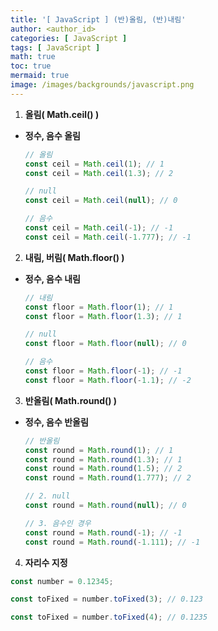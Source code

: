 ```yaml
---
title: '[ JavaScript ] (반)올림, (반)내림'
author: <author_id>
categories: [ JavaScript ]
tags: [ JavaScript ]
math: true
toc: true
mermaid: true
image: /images/backgrounds/javascript.png
---
```


1. **올림( Math.ceil() )**
  - **정수, 음수 올림**

      ```javascript
      // 올림
      const ceil = Math.ceil(1); // 1
      const ceil = Math.ceil(1.3); // 2
      
      // null
      const ceil = Math.ceil(null); // 0
      
      // 음수
      const ceil = Math.ceil(-1); // -1
      const ceil = Math.ceil(-1.777); // -1
      ```
    
2. **내림, 버림( Math.floor() )**
  - **정수, 음수 내림**

      ```javascript
      // 내림
      const floor = Math.floor(1); // 1
      const floor = Math.floor(1.3); // 1
      
      // null
      const floor = Math.floor(null); // 0
      
      // 음수
      const floor = Math.floor(-1); // -1
      const floor = Math.floor(-1.1); // -2
      ```

3. **반올림( Math.round() )**
  - **정수, 음수 반올림**

      ```javascript
      // 반올림
      const round = Math.round(1); // 1
      const round = Math.round(1.3); // 1
      const round = Math.round(1.5); // 2
      const round = Math.round(1.777); // 2
      
      // 2. null
      const round = Math.round(null); // 0
      
      // 3. 음수인 경우
      const round = Math.round(-1); // -1
      const round = Math.round(-1.111); // -1
      ```

4. **자리수 지정**

```javascript
const number = 0.12345;

const toFixed = number.toFixed(3); // 0.123

const toFixed = number.toFixed(4); // 0.1235
```
